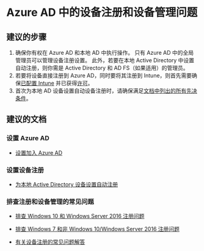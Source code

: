 <properties
    pageTitle="Problems with device registrations and managing devices in Azure AD"
    description="设备注册"
    service="microsoft.aad"
    resource="Microsoft_AAD_IAM"
    authors="spunukol"
    displayOrder=""
    selfHelpType="generic"
    supportTopicIds="32392474"
    resourceTags=""
    productPesIds="14785"
    cloudEnvironments="public"
/>


# <a name="problems-with-device-registrations-and-managing-devices-in-azure-ad"></a>Azure AD 中的设备注册和设备管理问题

## <a name="recommended-steps"></a>**建议的步骤**

1. 确保你有权在 Azure AD 和本地 AD 中执行操作。 只有 Azure AD 中的全局管理员可以管理设备注册设置。 此外，若要在本地 Active Directory 中设置自动注册，则你需是 Active Directory 和 AD FS（如果适用）的管理员。
2. 若要将设备直接注册到 Azure AD，同时要将其注册到 Intune，则首先需要确保[已配置 Intune](https://docs.microsoft.com/intune/get-started/start-with-a-paid-subscription-to-microsoft-intune) 并已获得[许可](https://docs.microsoft.com/intune/get-started/start-with-a-paid-subscription-to-microsoft-intune-step-3)。
3. 首次为本地 AD 设备设置自动设备注册时，请确保满足[文档中列出的所有先决条件](https://docs.microsoft.com/azure/active-directory/active-directory-device-registration-overview)。  


## <a name="recommended-documents"></a>**建议的文档**
### <a name="set-up-azure-ad"></a>设置 Azure AD ###

* [设置加入 Azure AD](https://docs.microsoft.com/azure/active-directory/active-directory-azureadjoin-overview) 

### <a name="set-up-device-registration"></a>设置设备注册 ###

* [为本地 Active Directory 设备设置自动注册](https://docs.microsoft.com/azure/active-directory/active-directory-conditional-access-automatic-device-registration-setup) 

### <a name="troubleshooting-common-issues-for-registration-and-managing-devices"></a>排查注册和设备管理的常见问题 ###

* [排查 Windows 10 和 Windows Server 2016 注册问题](https://docs.microsoft.com/azure/active-directory/active-directory-conditional-access-automatic-device-registration-troubleshoot-windows)

* [排查 Windows 7 和非 Windows 10/Windows Server 2016 注册问题](https://docs.microsoft.com/azure/active-directory/active-directory-conditional-access-automatic-device-registration-troubleshoot-windows-legacy)

* [有关设备注册的常见问题解答](https://docs.microsoft.com/azure/active-directory/active-directory-conditional-access-automatic-device-registration-faq) 


